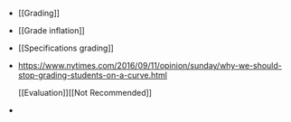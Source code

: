 - [[Grading]]
- [[Grade inflation]]
- [[Specifications grading]]
- https://www.nytimes.com/2016/09/11/opinion/sunday/why-we-should-stop-grading-students-on-a-curve.html
  
  [[Evaluation]][[Not Recommended]]
-